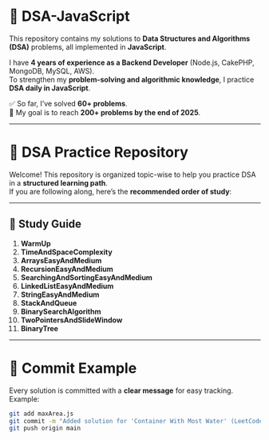 # 📘 DSA-JavaScript

This repository contains my solutions to **Data Structures and Algorithms (DSA)** problems, all implemented in **JavaScript**.  

I have **4 years of experience as a Backend Developer** (Node.js, CakePHP, MongoDB, MySQL, AWS).  
To strengthen my **problem-solving and algorithmic knowledge**, I practice **DSA daily in JavaScript**.  

✅ So far, I’ve solved **60+ problems**.  
🎯 My goal is to reach **200+ problems by the end of 2025**.  

---

# 🚀 DSA Practice Repository

Welcome! This repository is organized topic-wise to help you practice DSA in a **structured learning path**.  
If you are following along, here’s the **recommended order of study**:

--- 

## 📂 Study Guide

1. **WarmUp**  
2. **TimeAndSpaceComplexity**  
3. **ArraysEasyAndMedium**  
4. **RecursionEasyAndMedium**  
5. **SearchingAndSortingEasyAndMedium**  
6. **LinkedListEasyAndMedium**  
7. **StringEasyAndMedium**  
8. **StackAndQueue**  
9. **BinarySearchAlgorithm**  
10. **TwoPointersAndSlideWindow**  
11. **BinaryTree**  

---

# 📝 Commit Example

Every solution is committed with a **clear message** for easy tracking. Example:

```bash
git add maxArea.js
git commit -m "Added solution for 'Container With Most Water' (LeetCode #11) with explanation and comments"
git push origin main
